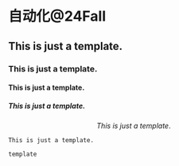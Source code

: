 # 自动化@24Fall

## This is just a template.

### This is just a template.

#### This is just a template.

##### This is just a template.

$$
This \ is \ just \  a \ template.
$$

```
This is just a template.
```

`template`